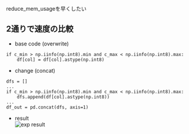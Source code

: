 reduce_mem_usageを早くしたい

##  2通りで速度の比較
- base code (overwrite)
```
if c_min > np.iinfo(np.int8).min and c_max < np.iinfo(np.int8).max:
    df[col] = df[col].astype(np.int8)
```


- change (concat)
```
dfs = []
...
if c_min > np.iinfo(np.int8).min and c_max < np.iinfo(np.int8).max:
    dfs.append(df[col].astype(np.int8))
...
df_out = pd.concat(dfs, axis=1)
```

- result  
![exp result](https://user-images.githubusercontent.com/44664107/102815979-9979e480-4410-11eb-9094-ff6206ac93ad.png)
